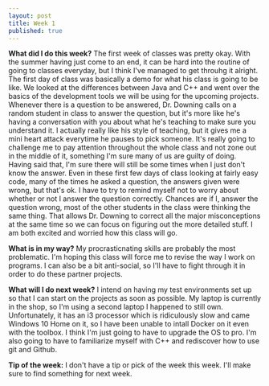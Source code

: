 ```yaml
---
layout: post
title: Week 1
published: true
---
```


**What did I do this week?**  The first week of classes was pretty okay. With the summer having just come to an end, it can be hard into the routine of going to classes everyday, but I think I've managed to get throuhg it alright. The first day of class was basically a demo for what his class is going to be like. We looked at the differences between Java and C++ and went over the basics of the development tools we will be using for the upcoming projects. Whenever there is a question to be answered, Dr. Downing calls on a random student in class to answer the question, but it's more like he's having a conversation with you about what he's teaching to make sure you understand it. I actually really like his style of teaching, but it gives me a mini heart attack everytime he pauses to pick someone. It's really going to challenge me to pay attention throughout the whole class and not zone out in the middle of it, something I'm sure many of us are guilty of doing. Having said that, I'm sure there will still be some times when I just don't know the answer. Even in these first few days of class looking at fairly easy code, many of the times he asked a question, the answers given were wrong, but that's ok. I have to try to remind myself not to worry about whether or not I answer the question correctly. Chances are if I, answer the question wrong, most of the other students in the class were thinking the same thing. That allows Dr. Downing to correct all the major misconceptions at the same time so we can focus on figuring out the more detailed stuff. I am both excited and worried how this class will go. 

**What is in my way?** My procrasticnating skills are probably the most problematic. I'm hoping this class will force me to revise the way I work on programs. I can also be a bit anti-social, so I'll have to fight through it in order to do these partner projects.

**What will I do next week?** I intend on having my test environments set up so that I can start on the projects as soon as possible. My laptop is currently in the shop, so I'm using a second laptop I happened to still own. Unfortunately, it has an i3 processor which is ridiculously slow and came Windows 10 Home on it, so I have been unable to intall Docker on it even with the toolbox. I think I'm just going to have to upgrade the OS to pro. I'm also going to have to familiarize myself with C++ and rediscover how to use git and Github. 

**Tip of the week:** I don't have a tip or pick of the week this week. I'll make sure to find something for next week.

